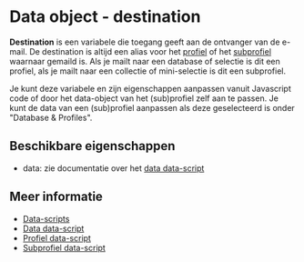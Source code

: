 # Data object - destination

**Destination** is een variabele die toegang geeft aan de ontvanger van de e-mail. 
De destination is altijd een alias voor het [profiel](./data-object-profile.md) 
of het [subprofiel](./data-object-subprofile.md) waarnaar gemaild is. Als je 
mailt naar een database of selectie is dit een profiel, als je mailt naar een collectie of 
mini-selectie is dit een subprofiel.

Je kunt deze variabele en zijn eigenschappen aanpassen vanuit Javascript code of 
door het data-object van het (sub)profiel zelf aan te passen. Je kunt de data 
van een (sub)profiel aanpassen als deze geselecteerd is onder "Database & Profiles".

## Beschikbare eigenschappen

* data: zie documentatie over het [data data-script](./data-object-data)

## Meer informatie

* [Data-scripts](./data-object)
* [Data data-script](./data-object-data)
* [Profiel data-script](./data-object-profile)
* [Subprofiel data-script](./data-object-subprofile)

